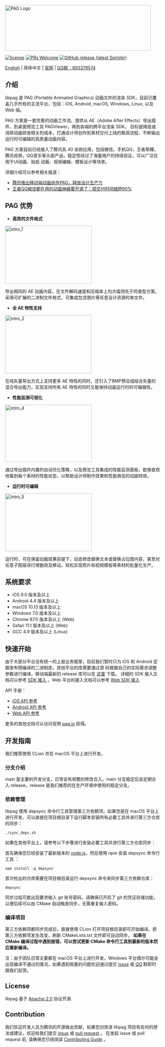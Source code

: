 <img src="resources/readme/logo.png" alt="PAG Logo" width="474" height="148"/>

[![license](https://img.shields.io/badge/license-Apache%202-blue)](https://github.com/tencent/libpag/blob/master/LICENSE.txt) [![PRs Welcome](https://img.shields.io/badge/PRs-welcome-brightgreen.svg)](https://github.com/tencent/libpag/pulls) [![GitHub release (latest SemVer)](https://img.shields.io/github/v/release/tencent/libpag)](https://github.com/tencent/libpag/releases)

[English](./README.md) | 简体中文 | [官网](https://pag.io)
| [QQ群：893379574](https://qm.qq.com/cgi-bin/qm/qr?k=Wa65DTnEKo2hnPsvY-1EgJOF8tvKQ-ZT&jump_from=webapi)

## 介绍

libpag 是 PAG (Portable Animated Graphics) 动画文件的渲染 SDK，目前已覆盖几乎所有的主流平台，包括：iOS, Android, macOS,
Windows, Linux, 以及 Web 端。

PAG 方案是一套完善的动画工作流。提供从 AE（Adobe After Effects）导出插件，到桌面预览工具 PAGViewer，再到各端的跨平台渲染 SDK。
目标是降低或消除动画研发相关的成本，打通设计师创作到素材交付上线的极简流程，不断输出运行时可编辑的高质量动画内容。

PAG 方案目前已经接入了腾讯系 40 余款应用，包括微信，手机QQ，王者荣耀，腾讯视频，QQ音乐等头部产品，稳定性经过了海量用户的持续验证，可以广泛应用于UI动画、贴纸
动画、视频编辑、模板设计等场景。

详细介绍可以参考相关报道：
 
 - [腾讯推出移动端动画组件PAG，释放设计生产力](https://mp.weixin.qq.com/s/STxOMV2lqGdGu-9mBkAz_A)
 - [王者QQ微信都在用的动画神器要开源了：把交付时间缩短90%](https://mp.weixin.qq.com/s/a8-yOp8h5LiFGKSdLE_toA)

## PAG 优势

- **高效的文件格式**

<img src="resources/readme/intro_1.png" alt="intro_1" width="282" height="188"/>

导出相同的 AE 动画内容，在文件解码速度和压缩率上均大幅领先于同类型方案。采用可扩展的二进制文件格式，可集成包含图片等任意设计资源的单文件。

- **全 AE 特性支持**

<img src="resources/readme/intro_2.png" alt="intro_2" width="281" height="189"/>

在纯矢量导出方式上支持更多 AE 特性的同时，还引入了BMP预合成结合矢量的混合导出能力，实现支持所有 AE 特性的同时又能保持动画运行时的可编辑性。

- **性能监测可视化**

<img src="resources/readme/intro_4.png" alt="intro_4" width="282" height="186"/>

通过导出插件内置的自动优化策略，以及预览工具集成的性能监测面板，能够直观地看到每个素材的性能状态，以帮助设计师制作效果和性能俱佳的动画特效。

- **运行时可编辑**

<img src="resources/readme/intro_5.png" alt="intro_5" width="282" height="188"/>

运行时，可在保留动画效果前提下，动态修改替换文本或替换占位图内容，甚至对任意子图层进行增删改及移动，轻松实现照片和视频模板等素材的批量化生产。

## 系统要求

- iOS 9.0 版本及以上
- Android 4.4 版本及以上
- macOS 10.13 版本及以上
- Windows 7.0 版本及以上
- Chrome 87.0 版本及以上 (Web)
- Safari 11.1 版本及以上 (Web)
- GCC 4.9 版本及以上 (Linux)

## 快速开始

由于大部分平台没有统一的上层业务框架，目前我们暂时只为 iOS 和 Android 定期发布预编译的二进制库，其他平台的库需要通过源 码根据自己的实际需求调整参数进行编译。移动端最新的 release
库可以在 [这里](https://github.com/tencent/libpag/releases) 下载。 详细的 SDK
接入文档可以参考 [SDK 接入](https://pag.io/docs/tech/sdk.html) 。Web 平台的接入文档可以参考 [Web SDK
接入](./web/README.md)

API 手册：

- [iOS API 参考](https://pag.io/api.html#/apis/ios/)
- [Android API 参考](https://pag.io/api.html#/apis/android/org/libpag/package-summary.html)
- [Web API 参考](https://pag.io/api.html#/apis/web/)

更多的其他文档可以访问官网  [pag.io](https://pag.io) 获得。

## 开发指南

我们推荐使用 CLion 并在 macOS 平台上进行开发。

### 分支介绍

main 是主要的开发分支，日常会有频繁的修改合入。main 分支稳定后会定期合入 release。release 是我们推荐的在生产环境中使用的稳定分支。

### 依赖管理

libpag 使用 depsync 命令行工具管理第三方依赖项。如果您是在 macOS 平台上进行开发，可以直接在项目根目录下运行脚本安装所有必要工具并进行第三方仓库的同步：

```
./sync_deps.sh
```

如果在其他平台上，请参考以下步骤进行安装必要工具并进行第三方仓库同步：

首先确保您已经安装了最新版本的 [node.js](http://nodejs.org/)，然后使用 npm 安装 depsync 命令行工具 ：

```
npm install -g depsync
```

首次检出的仓库需要在项目根目录运行 depsync 命令来同步第三方依赖仓库：

```
depsync
```

同步过程可能出现要求输入 git 账号密码，请确保已开启了 git 的凭证存储功能，以便后续可以由 CMake 自动触发同步，无需重复输入密码。

### 编译项目

第三方依赖项都同步完成后，直接使用 CLion 打开项目根目录即可开始编译。若第三方依赖项发生改变，刷新 CMakeLists.txt 文件即可自动同步。
**如果在 CMake 编译过程中遇到报错，可以尝试更新 CMake 命令行工具到最新的版本然后重新编译。**

注：由于团队日常主要都在 macOS 平台上进行开发，Windows
平台偶尔可能会出现编译不通过的情况，如果遇到阻塞的问题欢迎通过提交 [issue](https://github.com/Tencent/libpag/issues/new/choose)
或 [QQ](https://qm.qq.com/cgi-bin/qm/qr?k=Wa65DTnEKo2hnPsvY-1EgJOF8tvKQ-ZT&jump_from=webapi)
群即时跟我们反馈。

## License

libpag 基于 [Apache-2.0](./LICENSE.txt) 协议开源.

## Contribution

我们欢迎开发人员为腾讯的开源做出贡献，如果您对改进 libpag
项目有任何的想法或建议，欢迎给我们提交 [issue](https://github.com/Tencent/libpag/issues/new/choose)
或 [pull request](https://github.com/Tencent/libpag/pulls) 。 在发起 issue 或 pull request 前,
请确保您已经阅读 [Contributing Guide](./CONTRIBUTING.md) 。


